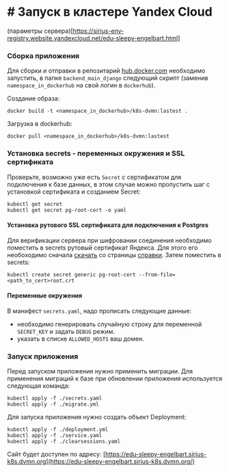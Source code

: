 # # Запуск в кластере Yandex Cloud

(параметры сервера)[https://sirius-env-registry.website.yandexcloud.net/edu-sleepy-engelbart.html]

### Сборка приложения

Для сборки и отправки в репозитарий [hub.docker.com](hub.docker.com) необходимо запустить, в папке `backend_main_django` следующий скрипт (заменив `namespace_in_dockerhub` на свой логин в `dockerhub`).

Создание образа:
```shell
docker build -t <namespace_in_dockerhub>/k8s-dvmn:lastest .
```
Загрузка в dockerhub:
```shell
docker pull <namespace_in_dockerhub>/k8s-dvmn:lastest
```
### Установка secrets - переменных окружения и SSL сертификата

Проверьте, возможно уже есть `Secret` с сертификатом для подключения к базе данных, в этом случае можно пропустить шаг с установкой сертификата и созданием Secret:

```shell
kubectl get secret
kubectl get secret pg-root-cert -o yaml
```

#### Установка рутового SSL сертификата для подключения к Postgres
Для верификации сервера при шифровании соединения необходимо поместить в secrets рутовый сертификат Яндекса. 
Для этого его необоходимо сначала [скачать](https://storage.yandexcloud.net/cloud-certs/CA.pem) со страницы [справки](https://yandex.cloud/ru/docs/managed-postgresql/operations/connect). 
Затем поместить в secrets:
```shell
kubectl create secret generic pg-root-cert --from-file=<path_to_cert>root.crt
```

#### Переменные окружения
В манифест `secrets.yaml`, надо прописать следующие данные:
 - необходимо генерировать случайную строку для переменной `SECRET_KEY` и задать `DEBUG` режим.
 - указать в списке `ALLOWED_HOSTS` ваш домен.

### Запуск приложения

Перед запуском приложения нужно применить миграции. Для применения миграций к базе при обновлении приложения используется следующая команда:
```shell
kubectl apply -f ./secrets.yaml
kubectl apply -f ./migrate.yml
```

Для запуска приложения нужно создать объект Deployment:
```shell
kubectl apply -f ./deployment.yml
kubectl apply -f ./service.yaml
kubectl apply -f ./clearsessions.yaml
```

Сайт будет доступен по адресу: [https://edu-sleepy-engelbart.sirius-k8s.dvmn.org](https://edu-sleepy-engelbart.sirius-k8s.dvmn.org/)
